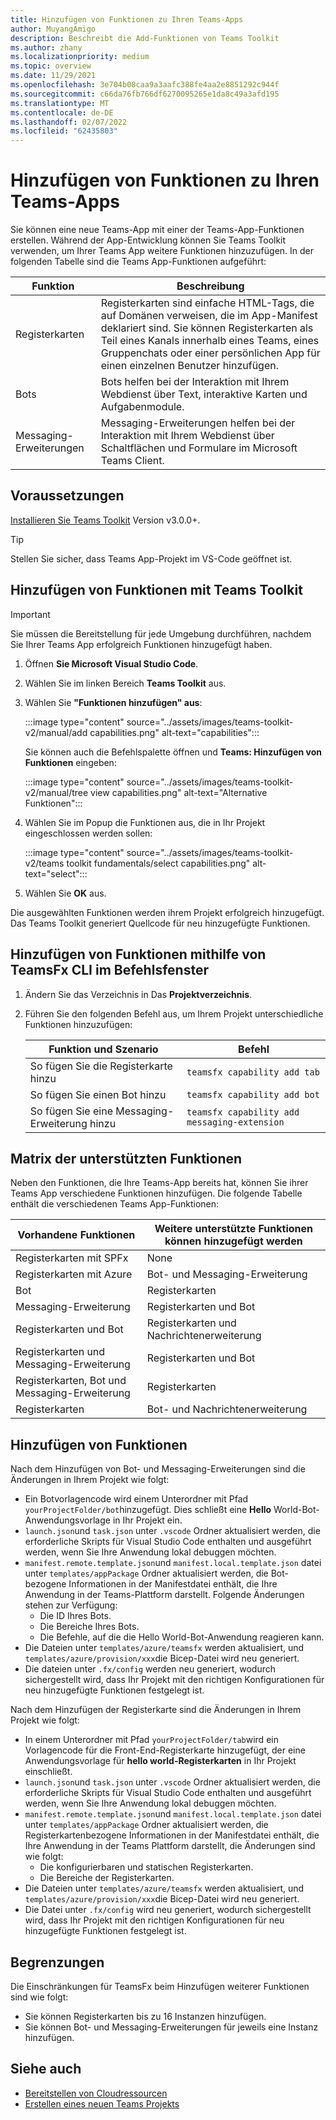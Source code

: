 ```yaml
---
title: Hinzufügen von Funktionen zu Ihren Teams-Apps
author: MuyangAmigo
description: Beschreibt die Add-Funktionen von Teams Toolkit
ms.author: zhany
ms.localizationpriority: medium
ms.topic: overview
ms.date: 11/29/2021
ms.openlocfilehash: 3e704b08caa9a3aafc388fe4aa2e8851292c944f
ms.sourcegitcommit: c66da76fb766df6270095265e1da8c49a3afd195
ms.translationtype: MT
ms.contentlocale: de-DE
ms.lasthandoff: 02/07/2022
ms.locfileid: "62435803"
---
```

# <a name="add-capabilities-to-your-teams-apps"></a>Hinzufügen von Funktionen zu Ihren Teams-Apps

Sie können eine neue Teams-App mit einer der Teams-App-Funktionen erstellen. Während der App-Entwicklung können Sie Teams Toolkit verwenden, um Ihrer Teams App weitere Funktionen hinzuzufügen. In der folgenden Tabelle sind die Teams App-Funktionen aufgeführt:

|**Funktion**|**Beschreibung**|
|--------|-------------|
| Registerkarten |  Registerkarten sind einfache HTML-Tags, die auf Domänen verweisen, die im App-Manifest deklariert sind. Sie können Registerkarten als Teil eines Kanals innerhalb eines Teams, eines Gruppenchats oder einer persönlichen App für einen einzelnen Benutzer hinzufügen.|
| Bots |  Bots helfen bei der Interaktion mit Ihrem Webdienst über Text, interaktive Karten und Aufgabenmodule.|
| Messaging-Erweiterungen | Messaging-Erweiterungen helfen bei der Interaktion mit Ihrem Webdienst über Schaltflächen und Formulare im Microsoft Teams Client.|

## <a name="prerequisite"></a>Voraussetzungen

[Installieren Sie Teams Toolkit](https://marketplace.visualstudio.com/items?itemName=TeamsDevApp.ms-teams-vscode-extension) Version v3.0.0+.

> [!TIP]
> Stellen Sie sicher, dass Teams App-Projekt im VS-Code geöffnet ist.

## <a name="add-capabilities-using-teams-toolkit"></a>Hinzufügen von Funktionen mit Teams Toolkit

> [!IMPORTANT]
> Sie müssen die Bereitstellung für jede Umgebung durchführen, nachdem Sie Ihrer Teams App erfolgreich Funktionen hinzugefügt haben.

1. Öffnen **Sie Microsoft Visual Studio Code**.
1. Wählen Sie im linken Bereich **Teams Toolkit** aus.
1. Wählen Sie **"Funktionen hinzufügen" aus**:

    :::image type="content" source="../assets/images/teams-toolkit-v2/manual/add capabilities.png" alt-text="capabilities":::

   Sie können auch die Befehlspalette öffnen und **Teams: Hinzufügen von Funktionen** eingeben: 
      
    :::image type="content" source="../assets/images/teams-toolkit-v2/manual/tree view capabilities.png" alt-text="Alternative Funktionen":::

1. Wählen Sie im Popup die Funktionen aus, die in Ihr Projekt eingeschlossen werden sollen:

    :::image type="content" source="../assets/images/teams-toolkit-v2/teams toolkit fundamentals/select capabilities.png" alt-text="select":::

1. Wählen Sie **OK** aus.

Die ausgewählten Funktionen werden ihrem Projekt erfolgreich hinzugefügt. Das Teams Toolkit generiert Quellcode für neu hinzugefügte Funktionen.

## <a name="add-capabilities-using-teamsfx-cli-in-command-window"></a>Hinzufügen von Funktionen mithilfe von TeamsFx CLI im Befehlsfenster

1. Ändern Sie das Verzeichnis in Das **Projektverzeichnis**.
1. Führen Sie den folgenden Befehl aus, um Ihrem Projekt unterschiedliche Funktionen hinzuzufügen:

   |Funktion und Szenario| Befehl|
   |-----------------------|----------|
   |So fügen Sie die Registerkarte hinzu|`teamsfx capability add tab`|
   |So fügen Sie einen Bot hinzu|`teamsfx capability add bot`|
   |So fügen Sie eine Messaging-Erweiterung hinzu|`teamsfx capability add messaging-extension`|

## <a name="supported-capabilities-matrix"></a>Matrix der unterstützten Funktionen

Neben den Funktionen, die Ihre Teams-App bereits hat, können Sie ihrer Teams App verschiedene Funktionen hinzufügen. Die folgende Tabelle enthält die verschiedenen Teams App-Funktionen: 

|Vorhandene Funktionen|Weitere unterstützte Funktionen können hinzugefügt werden|
|--------------------|--------------------|
|Registerkarten mit SPFx|None|
|Registerkarten mit Azure|Bot- und Messaging-Erweiterung|
|Bot|Registerkarten|
|Messaging-Erweiterung|Registerkarten und Bot|
|Registerkarten und Bot|Registerkarten und Nachrichtenerweiterung|
|Registerkarten und Messaging-Erweiterung|Registerkarten und Bot|
|Registerkarten, Bot und Messaging-Erweiterung|Registerkarten|
|Registerkarten |Bot- und Nachrichtenerweiterung|

## <a name="add-capabilities"></a>Hinzufügen von Funktionen

Nach dem Hinzufügen von Bot- und Messaging-Erweiterungen sind die Änderungen in Ihrem Projekt wie folgt:

- Ein Botvorlagencode wird einem Unterordner mit Pfad `yourProjectFolder/bot`hinzugefügt. Dies schließt eine **Hello** World-Bot-Anwendungsvorlage in Ihr Projekt ein.
- `launch.json`und `task.json` unter `.vscode` Ordner aktualisiert werden, die erforderliche Skripts für Visual Studio Code enthalten und ausgeführt werden, wenn Sie Ihre Anwendung lokal debuggen möchten. 
- `manifest.remote.template.json`und `manifest.local.template.json` datei unter `templates/appPackage` Ordner aktualisiert werden, die Bot-bezogene Informationen in der Manifestdatei enthält, die Ihre Anwendung in der Teams-Plattform darstellt. Folgende Änderungen stehen zur Verfügung:
  - Die ID Ihres Bots.
  - Die Bereiche Ihres Bots.
  - Die Befehle, auf die die Hello World-Bot-Anwendung reagieren kann.
- Die Dateien unter `templates/azure/teamsfx` werden aktualisiert, und `templates/azure/provision/xxx`die Bicep-Datei wird neu generiert.
- Die dateien unter `.fx/config` werden neu generiert, wodurch sichergestellt wird, dass Ihr Projekt mit den richtigen Konfigurationen für neu hinzugefügte Funktionen festgelegt ist.

Nach dem Hinzufügen der Registerkarte sind die Änderungen in Ihrem Projekt wie folgt:

- In einem Unterordner mit Pfad `yourProjectFolder/tab`wird ein Vorlagencode für die Front-End-Registerkarte hinzugefügt, der eine Anwendungsvorlage für **hello world-Registerkarten** in Ihr Projekt einschließt.
- `launch.json`und `task.json` unter `.vscode` Ordner aktualisiert werden, die erforderliche Skripts für Visual Studio Code enthalten und ausgeführt werden, wenn Sie Ihre Anwendung lokal debuggen möchten. 
- `manifest.remote.template.json`und `manifest.local.template.json` datei unter `templates/appPackage` Ordner aktualisiert werden, die Registerkartenbezogene Informationen in der Manifestdatei enthält, die Ihre Anwendung in der Teams Plattform darstellt, die Änderungen sind wie folgt:
  - Die konfigurierbaren und statischen Registerkarten.
  - Die Bereiche der Registerkarten.
- Die Dateien unter `templates/azure/teamsfx` werden aktualisiert, und `templates/azure/provision/xxx`die Bicep-Datei wird neu generiert.
- Die Datei unter `.fx/config` wird neu generiert, wodurch sichergestellt wird, dass Ihr Projekt mit den richtigen Konfigurationen für neu hinzugefügte Funktionen festgelegt ist.

## <a name="limitations"></a>Begrenzungen

Die Einschränkungen für TeamsFx beim Hinzufügen weiterer Funktionen sind wie folgt:

* Sie können Registerkarten bis zu 16 Instanzen hinzufügen.
* Sie können Bot- und Messaging-Erweiterungen für jeweils eine Instanz hinzufügen.

## <a name="see-also"></a>Siehe auch

* [Bereitstellen von Cloudressourcen](provision.md)
* [Erstellen eines neuen Teams Projekts](create-new-project.md)
